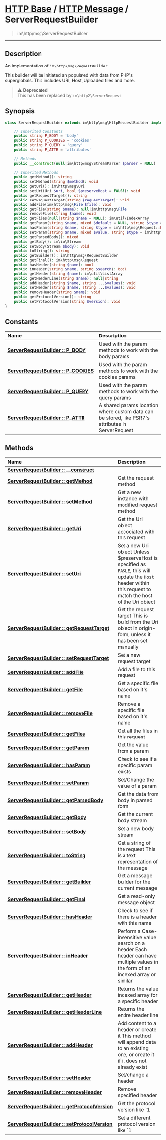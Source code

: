 # [HTTP Base](http-base.md) / [HTTP Message](http.md) / ServerRequestBuilder
 > im\http\msg\ServerRequestBuilder
____

## Description
An implementation of `im\http\msg\RequestBuilder`

This builder will be initiated an populated with data from
PHP's superglobals. This includes URI, Host, Uploaded files and more.

> :warning: **Deprecated**  
> This has been replaced by `im\http2\ServerRequest`  

## Synopsis
```php
class ServerRequestBuilder extends im\http\msg\HttpRequestBuilder implements im\http\msg\Request, im\http\msg\RequestBuilder, im\http\msg\Message, Traversable, IteratorAggregate, Stringable, im\http\msg\MessageBuilder {

    // Inherited Constants
    public string P_BODY = 'body'
    public string P_COOKIES = 'cookies'
    public string P_QUERY = 'query'
    public string P_ATTR = 'attributes'

    // Methods
    public __construct(null|im\http\msg\StreamParser $parser = NULL)

    // Inherited Methods
    public getMethod(): string
    public setMethod(string $method): void
    public getUri(): im\http\msg\Uri
    public setUri(Uri $uri, bool $preserveHost = FALSE): void
    public getRequestTarget(): string
    public setRequestTarget(string $requestTarget): void
    public addFile(im\http\msg\File $file): void
    public getFile(string $name): null|im\http\msg\File
    public removeFile(string $name): void
    public getFiles(null|string $name = NULL): im\util\IndexArray
    public getParam(string $name, mixed $default = NULL, string $type = im\http\msg\Request::P_ATTR): mixed
    public hasParam(string $name, string $type = im\http\msg\Request::P_ATTR): bool
    public setParam(string $name, mixed $value, string $type = im\http\msg\Request::P_ATTR): void
    public getParsedBody(): mixed
    public getBody(): im\io\Stream
    public setBody(Stream $body): void
    public toString(): string
    public getBuilder(): im\http\msg\RequestBuilder
    public getFinal(): im\http\msg\Request
    public hasHeader(string $name): bool
    public inHeader(string $name, string $search): bool
    public getHeader(string $name): im\util\ListArray
    public getHeaderLine(string $name): null|string
    public addHeader(string $name, string ...$values): void
    public setHeader(string $name, string ...$values): void
    public removeHeader(string $name): void
    public getProtocolVersion(): string
    public setProtocolVersion(string $version): void
}
```

## Constants
| Name | Description |
| :--- | :---------- |
| [__ServerRequestBuilder&nbsp;::&nbsp;P\_BODY__](http-ServerRequestBuilder-prop_P_BODY.md) | Used with the param methods to work with the body params |
| [__ServerRequestBuilder&nbsp;::&nbsp;P\_COOKIES__](http-ServerRequestBuilder-prop_P_COOKIES.md) | Used with the param methods to work with the cookies params |
| [__ServerRequestBuilder&nbsp;::&nbsp;P\_QUERY__](http-ServerRequestBuilder-prop_P_QUERY.md) | Used with the param methods to work with the query params |
| [__ServerRequestBuilder&nbsp;::&nbsp;P\_ATTR__](http-ServerRequestBuilder-prop_P_ATTR.md) | A shared params location where custom data can be stored, like PSR7's attributes in ServerRequest |

## Methods
| Name | Description |
| :--- | :---------- |
| [__ServerRequestBuilder&nbsp;::&nbsp;\_\_construct__](http-ServerRequestBuilder-__construct.md) |  |
| [__ServerRequestBuilder&nbsp;::&nbsp;getMethod__](http-ServerRequestBuilder-getMethod.md) | Get the request method |
| [__ServerRequestBuilder&nbsp;::&nbsp;setMethod__](http-ServerRequestBuilder-setMethod.md) | Get a new instance with modified request method |
| [__ServerRequestBuilder&nbsp;::&nbsp;getUri__](http-ServerRequestBuilder-getUri.md) | Get the Uri object accociated with this request |
| [__ServerRequestBuilder&nbsp;::&nbsp;setUri__](http-ServerRequestBuilder-setUri.md) | Set a new Uri object  Unless $preserveHost is specified as `FASLE`, this will update the `Host` header within this request to match the host of the Uri object |
| [__ServerRequestBuilder&nbsp;::&nbsp;getRequestTarget__](http-ServerRequestBuilder-getRequestTarget.md) | Get the request target  This is build from the Uri object in origin-form, unless it has been set manually |
| [__ServerRequestBuilder&nbsp;::&nbsp;setRequestTarget__](http-ServerRequestBuilder-setRequestTarget.md) | Set a new request target |
| [__ServerRequestBuilder&nbsp;::&nbsp;addFile__](http-ServerRequestBuilder-addFile.md) | Add a file to this request |
| [__ServerRequestBuilder&nbsp;::&nbsp;getFile__](http-ServerRequestBuilder-getFile.md) | Get a specific file based on it's name |
| [__ServerRequestBuilder&nbsp;::&nbsp;removeFile__](http-ServerRequestBuilder-removeFile.md) | Remove a specific file based on it's name |
| [__ServerRequestBuilder&nbsp;::&nbsp;getFiles__](http-ServerRequestBuilder-getFiles.md) | Get all the files in this request |
| [__ServerRequestBuilder&nbsp;::&nbsp;getParam__](http-ServerRequestBuilder-getParam.md) | Get the value from a param |
| [__ServerRequestBuilder&nbsp;::&nbsp;hasParam__](http-ServerRequestBuilder-hasParam.md) | Check to see if a specific param exists |
| [__ServerRequestBuilder&nbsp;::&nbsp;setParam__](http-ServerRequestBuilder-setParam.md) | Set/Change the value of a param |
| [__ServerRequestBuilder&nbsp;::&nbsp;getParsedBody__](http-ServerRequestBuilder-getParsedBody.md) | Get the data from body in parsed form |
| [__ServerRequestBuilder&nbsp;::&nbsp;getBody__](http-ServerRequestBuilder-getBody.md) | Get the current body stream |
| [__ServerRequestBuilder&nbsp;::&nbsp;setBody__](http-ServerRequestBuilder-setBody.md) | Set a new body stream |
| [__ServerRequestBuilder&nbsp;::&nbsp;toString__](http-ServerRequestBuilder-toString.md) | Get a string of the request  This is a text representation of the message |
| [__ServerRequestBuilder&nbsp;::&nbsp;getBuilder__](http-ServerRequestBuilder-getBuilder.md) | Get a message builder for the current message |
| [__ServerRequestBuilder&nbsp;::&nbsp;getFinal__](http-ServerRequestBuilder-getFinal.md) | Get a read-only message object |
| [__ServerRequestBuilder&nbsp;::&nbsp;hasHeader__](http-ServerRequestBuilder-hasHeader.md) | Check to see if there is a header with this name |
| [__ServerRequestBuilder&nbsp;::&nbsp;inHeader__](http-ServerRequestBuilder-inHeader.md) | Perform a Case-insensitive value search on a header  Each header can have multiple values in the form of an indexed array or similar |
| [__ServerRequestBuilder&nbsp;::&nbsp;getHeader__](http-ServerRequestBuilder-getHeader.md) | Returns the value indexed array for a specific header |
| [__ServerRequestBuilder&nbsp;::&nbsp;getHeaderLine__](http-ServerRequestBuilder-getHeaderLine.md) | Returns the entire header line |
| [__ServerRequestBuilder&nbsp;::&nbsp;addHeader__](http-ServerRequestBuilder-addHeader.md) | Add content to a header or create it  This method will append data to an existing one, or create it if it does not already exist |
| [__ServerRequestBuilder&nbsp;::&nbsp;setHeader__](http-ServerRequestBuilder-setHeader.md) | Set/change a header |
| [__ServerRequestBuilder&nbsp;::&nbsp;removeHeader__](http-ServerRequestBuilder-removeHeader.md) | Remove specified header |
| [__ServerRequestBuilder&nbsp;::&nbsp;getProtocolVersion__](http-ServerRequestBuilder-getProtocolVersion.md) | Get the protocol version like `1 |
| [__ServerRequestBuilder&nbsp;::&nbsp;setProtocolVersion__](http-ServerRequestBuilder-setProtocolVersion.md) | Set a different protocol version like `1 |
